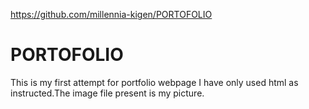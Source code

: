 https://github.com/millennia-kigen/PORTOFOLIO
# PORTOFOLIO
This is my first attempt for portfolio webpage
I have only used html as instructed.The image file present is my picture.
